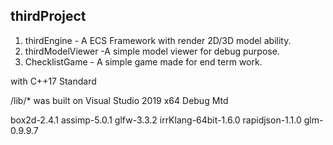 ## thirdProject

1. thirdEngine - A ECS Framework with render 2D/3D model ability.
1. thirdModelViewer -A simple model viewer for debug purpose.
1. ChecklistGame - A simple game made for end term work.

with C++17 Standard

/lib/\* was built on Visual Studio 2019 x64 Debug Mtd

box2d-2.4.1
assimp-5.0.1
glfw-3.3.2
irrKlang-64bit-1.6.0
rapidjson-1.1.0
glm-0.9.9.7
